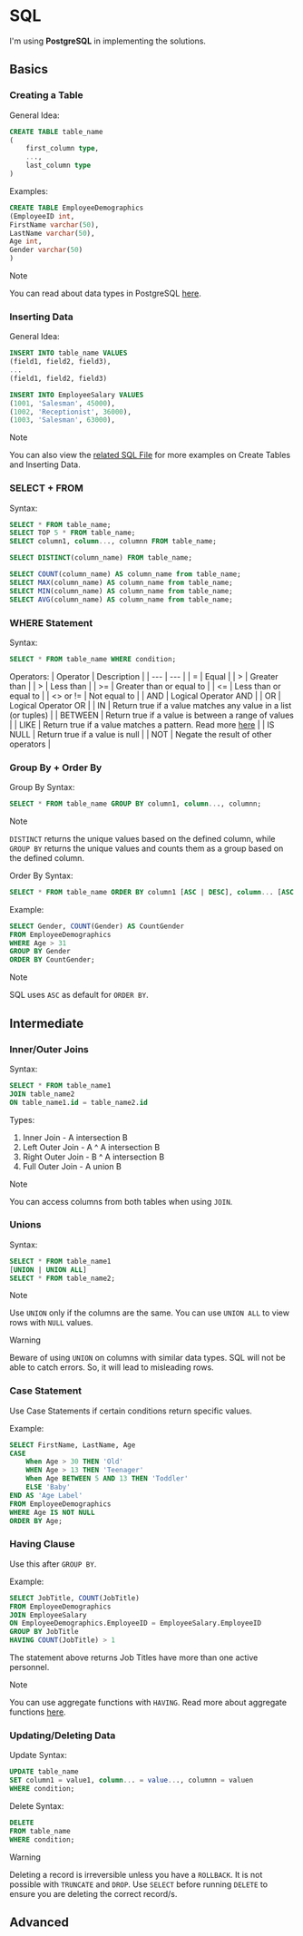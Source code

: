# SQL
I'm using __PostgreSQL__ in implementing the solutions.

## Basics

### Creating a Table
General Idea:
```sql
CREATE TABLE table_name
(
    first_column type,
    ...,
    last_column type
)
```

Examples:
```sql
CREATE TABLE EmployeeDemographics
(EmployeeID int,
FirstName varchar(50),
LastName varchar(50),
Age int,
Gender varchar(50)
)
```

> [!NOTE]
> You can read about data types in PostgreSQL [here](https://www.postgresql.org/docs/current/datatype.html).

### Inserting Data
General Idea:
```sql
INSERT INTO table_name VALUES
(field1, field2, field3),
...
(field1, field2, field3)
```

```sql
INSERT INTO EmployeeSalary VALUES
(1001, 'Salesman', 45000),
(1002, 'Receptionist', 36000),
(1003, 'Salesman', 63000),
```

> [!NOTE]
> You can also view the [related SQL File](sql/create_table_and_insert_data.sql) for more examples on Create Tables and Inserting Data.

### SELECT + FROM
Syntax:
```sql
SELECT * FROM table_name;
SELECT TOP 5 * FROM table_name;
SELECT column1, column..., columnn FROM table_name;

SELECT DISTINCT(column_name) FROM table_name;

SELECT COUNT(column_name) AS column_name from table_name;
SELECT MAX(column_name) AS column_name from table_name;
SELECT MIN(column_name) AS column_name from table_name;
SELECT AVG(column_name) AS column_name from table_name;
```

### WHERE Statement

Syntax:
```sql
SELECT * FROM table_name WHERE condition;
```

Operators: 
| Operator | Description |
| --- | --- |
| = | Equal |
| > | Greater than |
| > | Less than |
| >= | Greater than or equal to |
| <= | Less than or equal to |
| <> or != | Not equal to |
| AND | Logical Operator AND |
| OR | Logical Operator OR |
| IN | Return true if a value matches any value in a list (or tuples) |
| BETWEEN | Return true if a value is between a range of values |
| LIKE | Return true if a value matches a pattern. Read more [here](https://www.postgresql.org/docs/current/functions-matching.html) |
| IS NULL | Return true if a value is null |
| NOT | Negate the result of other operators |

### Group By + Order By
Group By Syntax:
```sql
SELECT * FROM table_name GROUP BY column1, column..., columnn;
```
> [!NOTE]
> ```DISTINCT``` returns the unique values based on the defined column, while ```GROUP BY``` returns the unique values and counts them as a group based on the defined column.

Order By Syntax:
```sql
SELECT * FROM table_name ORDER BY column1 [ASC | DESC], column... [ASC | DESC], columnn [ASC | DESC];
```

Example:
```sql
SELECT Gender, COUNT(Gender) AS CountGender
FROM EmployeeDemographics
WHERE Age > 31
GROUP BY Gender
ORDER BY CountGender;
```

> [!NOTE]
> SQL uses ```ASC``` as default for ```ORDER BY```.
## Intermediate
### Inner/Outer Joins
Syntax:
```sql
SELECT * FROM table_name1
JOIN table_name2
ON table_name1.id = table_name2.id
```

Types:
1. Inner Join - A intersection B
2. Left Outer Join - A ^ A intersection B
3. Right Outer Join - B ^ A intersection B
4. Full Outer Join - A union B

> [!NOTE]
> You can access columns from both tables when using ```JOIN```.

### Unions
Syntax:
```sql
SELECT * FROM table_name1
[UNION | UNION ALL]
SELECT * FROM table_name2;
```

> [!NOTE]
> Use ```UNION``` only if the columns are the same. You can use ```UNION ALL``` to view rows with ```NULL``` values.

> [!WARNING]
> Beware of using ```UNION``` on columns with similar data types. SQL will not be able to catch errors. So, it will lead to misleading rows.

### Case Statement
Use Case Statements if certain conditions return specific values.

Example:
```sql
SELECT FirstName, LastName, Age
CASE
    When Age > 30 THEN 'Old'
    WHEN Age > 13 THEN 'Teenager'
    When Age BETWEEN 5 AND 13 THEN 'Toddler'
    ELSE 'Baby'
END AS 'Age Label'
FROM EmployeeDemographics
WHERE Age IS NOT NULL
ORDER BY Age;
```

### Having Clause
Use this after ```GROUP BY```.

Example:
```sql
SELECT JobTitle, COUNT(JobTitle)
FROM EmployeeDemographics
JOIN EmployeeSalary
ON EmployeeDemographics.EmployeeID = EmployeeSalary.EmployeeID
GROUP BY JobTitle
HAVING COUNT(JobTitle) > 1
```

The statement above returns Job Titles have more than one active personnel.

> [!NOTE]
> You can use aggregate functions with ```HAVING```. Read more about aggregate functions [here](https://www.postgresql.org/docs/9.5/functions-aggregate.html).

### Updating/Deleting Data
Update Syntax:
```sql
UPDATE table_name
SET column1 = value1, column... = value..., columnn = valuen
WHERE condition;
```

Delete Syntax:
```sql
DELETE 
FROM table_name
WHERE condition;
```

> [!WARNING]
> Deleting a record is irreversible unless you have a ```ROLLBACK```. It is not possible with ```TRUNCATE``` and ```DROP```. Use ```SELECT``` before running ```DELETE``` to ensure you are deleting the correct record/s. 

## Advanced
